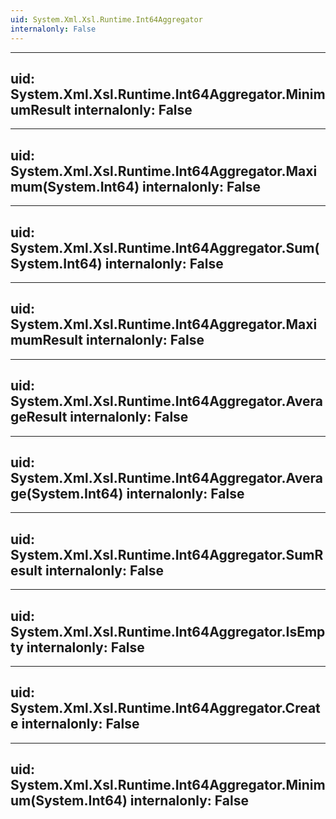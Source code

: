 ```yaml
---
uid: System.Xml.Xsl.Runtime.Int64Aggregator
internalonly: False
---
```


---
uid: System.Xml.Xsl.Runtime.Int64Aggregator.MinimumResult
internalonly: False
---

---
uid: System.Xml.Xsl.Runtime.Int64Aggregator.Maximum(System.Int64)
internalonly: False
---

---
uid: System.Xml.Xsl.Runtime.Int64Aggregator.Sum(System.Int64)
internalonly: False
---

---
uid: System.Xml.Xsl.Runtime.Int64Aggregator.MaximumResult
internalonly: False
---

---
uid: System.Xml.Xsl.Runtime.Int64Aggregator.AverageResult
internalonly: False
---

---
uid: System.Xml.Xsl.Runtime.Int64Aggregator.Average(System.Int64)
internalonly: False
---

---
uid: System.Xml.Xsl.Runtime.Int64Aggregator.SumResult
internalonly: False
---

---
uid: System.Xml.Xsl.Runtime.Int64Aggregator.IsEmpty
internalonly: False
---

---
uid: System.Xml.Xsl.Runtime.Int64Aggregator.Create
internalonly: False
---

---
uid: System.Xml.Xsl.Runtime.Int64Aggregator.Minimum(System.Int64)
internalonly: False
---
